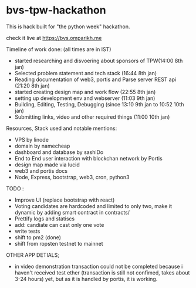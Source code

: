 # bvs-tpw-hackathon

This is hack built for "the python week" hackathon.

check it live at https://bvs.omparikh.me

Timeline of work done: (all times are in IST)

- started researching and disvoering about sponsors of TPW(14:00 8th jan)
- Selected problem statement and tech stack (16:44 8th jan)
- Reading documentation of web3, portis and Parse server REST api (21:20 8th jan)
- started creating design map and work flow (22:55 8th jan)
- setting up development env and webserver (11:03 9th jan)
- Building, Editing, Testing, Debugging (since 13:10 9th jan to 10:52 10th jan)
- Submitting links, video and other required things (11:00 10th jan)

Resources, Stack used and notable mentions:

- VPS by linode
- domain by namecheap
- dashboard and database by sashiDo
- End to End user interaction with blockchan network by Portis
- design map made via lucid
- web3 and portis docs
- Node, Express, bootstrap, web3, cron, python3

TODO :

- Improve UI (replace bootstrap with react)
- Voting candidates are hardcoded and limited to only two, make it dynamic by adding smart contract in contracts/
- Prettify logs and statiscs
- add: candiate can cast only one vote
- write tests
- shift to pm2 (done)
- shift from ropsten testnet to mainnet

OTHER APP DETIALS;

- in video demonstration transaction could not be completed because i haven't received test ether (transaction is still not confimed, takes about 3-24 hours) yet, but as it is handled by portis, it is working.
